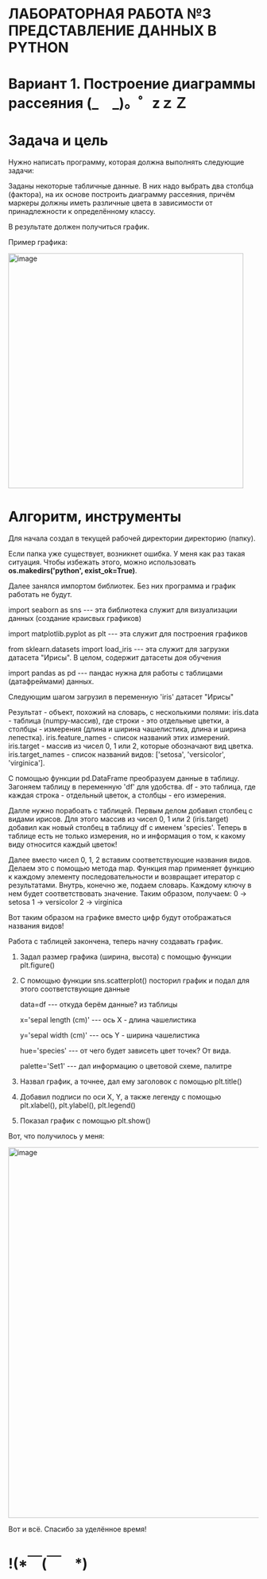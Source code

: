 # ЛАБОРАТОРНАЯ РАБОТА №3 ПРЕДСТАВЛЕНИЕ ДАННЫХ В PYTHON 
# Вариант 1. Построение диаграммы рассеяния (_　_)。゜zｚＺ

# Задача и цель

Нужно написать программу, которая должна выполнять следующие задачи:

Заданы некоторые табличные данные. В них надо выбрать два столбца
(фактора), на их основе построить диаграмму рассеяния, причём маркеры
должны иметь различные цвета в зависимости от принадлежности к определённому классу. 

В результате должен получиться график.

Пример графика:


<img width="473" alt="image" src="https://github.com/user-attachments/assets/dd463710-4242-4f43-a87c-3aae7fee197e" />

# Алгоритм, инструменты

Для начала создал в текущей рабочей директории директорию (папку).
   
Если папка уже существует, возникнет ошибка. У меня как раз такая ситуация. Чтобы избежать этого, можно использовать **os.makedirs('python', exist_ok=True)**.

Далее занялся импортом библиотек. Без них программа и график работать не будут.

import seaborn as sns  --- эта библиотека служит для  визуализации данных (создание краисвых графиков)

import matplotlib.pyplot as plt --- эта служит для построения графиков

from sklearn.datasets import load_iris  --- эта служит для загрузки датасета "Ирисы". В целом, содержит датасеты доя обучения

import pandas as pd  --- пандас нужна для работы с таблицами (датафреймами) данных.

Следующим шагом загрузил в переменную 'iris' датасет "Ирисы"

Результат - объект, похожий на словарь, с несколькими полями:
iris.data - таблица (numpy-массив), где строки - это отдельные цветки, а столбцы - измерения (длина и ширина чашелистика, длина и ширина лепестка).
iris.feature_names - список названий этих измерений.
iris.target - массив из чисел 0, 1 или 2, которые обозначают вид цветка.
iris.target_names - список названий видов: ['setosa', 'versicolor', 'virginica'].

С помощью функции pd.DataFrame преобразуем данные в таблицу. Загоняем таблицу в переменную 'df' для удобства.
df - это таблица, где каждая строка - отдельный цветок, а столбцы - его измерения.

Далле нужно порабоать с таблицей. Первым делом добавил столбец с видами ирисов. Для этого массив из чисел 0, 1 или 2 (iris.target) добавил как новый столбец в таблицу df с именем 'species'.
Теперь в таблице есть не только измерения, но и информация о том, к какому виду относится каждый цветок!

Далее вместо чисел 0, 1, 2 вставим соответствующие названия видов. Делаем это с помощью метода map. Функция map применяет функцию к каждому элементу последовательности и возвращает итератор с результатами. Внутрь, конечно же, подаем словарь. Каждому ключу в нем будет соответствовать значение. Таким образом, получаем: 
0 → setosa
1 → versicolor
2 → virginica

Вот таким образом на графике вместо цифр будут отображаться названия видов!

Работа с таблицей закончена, теперь начну создавать график. 
1. Задал размер графика (ширина, высота) с помощью функции plt.figure()
2. С помощью функции sns.scatterplot() посторил график и подал для этого соответствующие данные
   
    data=df --- откуда берём данные? из таблицы
   
    x='sepal length (cm)' --- ось X - длина чашелистика
   
    y='sepal width (cm)' --- ось Y - ширина чашелистика
   
    hue='species' --- от чего будет зависеть цвет точек? От вида.
   
    palette='Set1' --- дал информацию о цветовой схеме, палитре

3. Назвал график, а точнее, дал ему заголовок с помощью plt.title()
4. Добавил подписи по оси X, Y, а также легенду с помощью plt.xlabel(), plt.ylabel(), plt.legend()
5. Показал график с помощью plt.show() 


Вот, что получилось у меня:

<img width="746" alt="image" src="https://github.com/user-attachments/assets/5196cc8b-ffa0-4951-b02f-61480ae03c13" />


Вот и всё. Спасибо за уделённое время! 
# !(*￣(￣　*)
